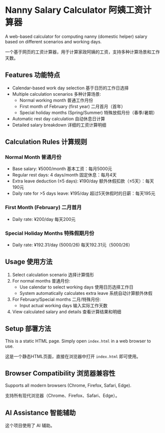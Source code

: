 # Nanny Salary Calculator 阿姨工资计算器

A web-based calculator for computing nanny (domestic helper) salary based on different scenarios and working days.

一个基于网页的工资计算器，用于计算家政阿姨的工资，支持多种计算场景和工作天数。

## Features 功能特点

- Calendar-based work day selection 基于日历的工作日选择
- Multiple calculation scenarios 多种计算场景:
  - Normal working month 普通工作月份
  - First month of February (first year) 二月首月（首年）
  - Special holiday months (Spring/Summer) 特殊放假月份（春季/暑期）
- Automatic rest day calculation 自动休息日计算
- Detailed salary breakdown 详细的工资计算明细

## Calculation Rules 计算规则

### Normal Month 普通月份
- Base salary: ¥5000/month 基本工资：每月5000元
- Regular rest days: 4 days/month 固定休息：每月4天
- Extra leave deduction (≤5 days): ¥190/day 额外休假扣款（≤5天）：每天190元
- Daily rate for >5 days leave: ¥195/day 超过5天休假时的日薪：每天195元

### First Month (February) 二月首月
- Daily rate: ¥200/day 每天200元

### Special Holiday Months 特殊假期月份
- Daily rate: ¥192.31/day (5000/26) 每天192.31元（5000/26）

## Usage 使用方法

1. Select calculation scenario 选择计算情形
2. For normal months 普通月份:
   - Use calendar to select working days 使用日历选择工作日
   - System automatically calculates extra leave 系统自动计算额外休假
3. For February/Special months 二月/特殊月份:
   - Input actual working days 输入实际工作天数
4. View calculated salary and details 查看计算结果和明细

## Setup 部署方法

This is a static HTML page. Simply open `index.html` in a web browser to use.

这是一个静态HTML页面，直接在浏览器中打开 `index.html` 即可使用。

## Browser Compatibility 浏览器兼容性

Supports all modern browsers (Chrome, Firefox, Safari, Edge).

支持所有现代浏览器（Chrome、Firefox、Safari、Edge）。

## AI Assistance 智能辅助

这个项目使用了 AI 辅助。
